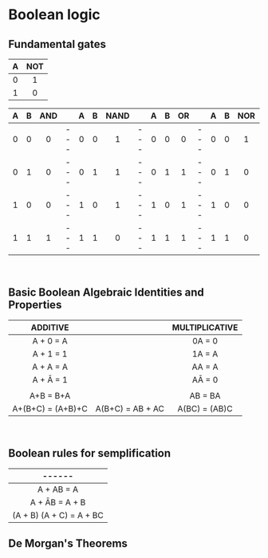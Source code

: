 # Boolean logic

## Fundamental gates

|  A  | NOT |
| :-: | :-: |
|  0  |  1  |
|  1  |  0  |

|  A  |  B  | AND |     |  A  |  B  | NAND |     |  A  |  B  | OR  |     |  A  |  B  | NOR |     |  A  |  B  | XOR |
| :-: | :-: | :-: | --- | :-: | :-: | :--: | --- | :-: | :-: | :-: | --- | :-: | :-: | :-: | --- | :-: | :-: | :-: |
|  0  |  0  |  0  | --- |  0  |  0  |  1   | --- |  0  |  0  |  0  | --- |  0  |  0  |  1  | --- |  0  |  0  |  0  |
|  0  |  1  |  0  | --- |  0  |  1  |  1   | --- |  0  |  1  |  1  | --- |  0  |  1  |  0  | --- |  0  |  1  |  1  |
|  1  |  0  |  0  | --- |  1  |  0  |  1   | --- |  1  |  0  |  1  | --- |  1  |  0  |  0  | --- |  1  |  0  |  1  |
|  1  |  1  |  1  | --- |  1  |  1  |  0   | --- |  1  |  1  |  1  | --- |  1  |  1  |  0  | --- |  1  |  1  |  0  |

<br>

## Basic Boolean Algebraic Identities and Properties

|     ADDITIVE      |                  | MULTIPLICATIVE |
| :---------------: | ---------------- | :------------: |
|     A + 0 = A     |                  |     0A = 0     |
|     A + 1 = 1     |                  |     1A = A     |
|     A + A = A     |                  |     AA = A     |
|     A + Ā = 1     |                  |     AĀ = 0     |
|                   |                  |                |
|     A+B = B+A     |                  |    AB = BA     |
| A+(B+C) = (A+B)+C | A(B+C) = AB + AC | A(BC) = (AB)C  |

<br>

## Boolean rules for semplification

|          ------          |
| :----------------------: |
|        A + AB = A        |
|      A + ĀB = A + B      |
| (A + B) (A + C) = A + BC |

## De Morgan's Theorems
